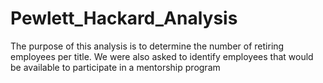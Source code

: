 # Pewlett_Hackard_Analysis

The purpose of this analysis is to determine the number of retiring employees per title. We were also asked to identify employees that would be available to participate in a mentorship program 
